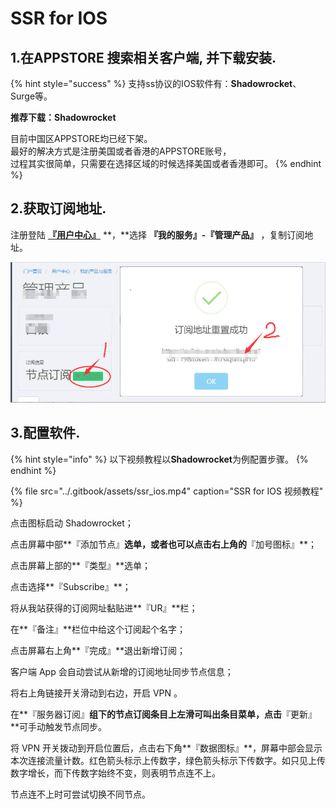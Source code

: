 # SSR for IOS

## 1.在APPSTORE 搜索相关客户端, 并下载安装.

{% hint style="success" %}
支持ss协议的IOS软件有：**Shadowrocket**、Surge等。

**推荐下载：Shadowrocket**

目前中国区APPSTORE均已经下架。  
最好的解决方式是注册美国或者香港的APPSTORE账号，  
过程其实很简单，只需要在选择区域的时候选择美国或者香港即可。
{% endhint %}

## 2.获取订阅地址.

注册登陆 [**『用户中心』**](https://ss.5mu.me) **，**选择 **『我的服务』-『管理产品』** ，复制订阅地址。

![](../.gitbook/assets/subscribe.jpg)

## 3.配置软件.

{% hint style="info" %}
以下视频教程以**Shadowrocket**为例配置步骤。
{% endhint %}

{% file src="../.gitbook/assets/ssr\_ios.mp4" caption="SSR for IOS 视频教程" %}

点击图标启动 Shadowrocket；

点击屏幕中部**『添加节点』**选单，或者也可以点击右上角的**『加号图标』**；

点击屏幕上部的**『类型』**选单；

点击选择**『Subscribe』**；

将从我站获得的订阅网址黏贴进**『UR』**栏；

在**『备注』**栏位中给这个订阅起个名字；

点击屏幕右上角**『完成』**退出新增订阅；

客户端 App 会自动尝试从新增的订阅地址同步节点信息；

将右上角链接开关滑动到右边，开启 VPN 。

在**『服务器订阅』**组下的节点订阅条目上左滑可叫出条目菜单，点击**『更新』**可手动触发节点同步。

将 VPN 开关拨动到开启位置后，点击右下角**『数据图标』**，屏幕中部会显示本次连接流量计数。红色箭头标示上传数字，绿色箭头标示下传数字。如只见上传数字增长，而下传数字始终不变，则表明节点连不上。

节点连不上时可尝试切换不同节点。


